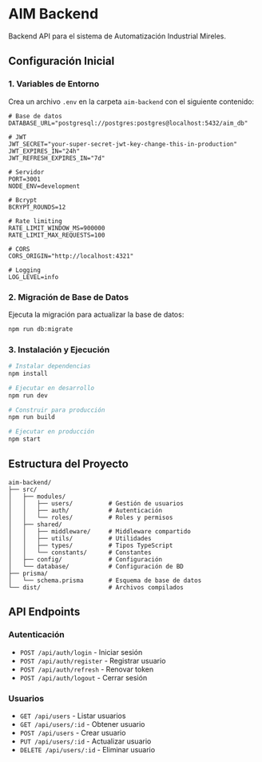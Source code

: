 # AIM Backend

Backend API para el sistema de Automatización Industrial Mireles.

## Configuración Inicial

### 1. Variables de Entorno

Crea un archivo `.env` en la carpeta `aim-backend` con el siguiente contenido:

```env
# Base de datos
DATABASE_URL="postgresql://postgres:postgres@localhost:5432/aim_db"

# JWT
JWT_SECRET="your-super-secret-jwt-key-change-this-in-production"
JWT_EXPIRES_IN="24h"
JWT_REFRESH_EXPIRES_IN="7d"

# Servidor
PORT=3001
NODE_ENV=development

# Bcrypt
BCRYPT_ROUNDS=12

# Rate limiting
RATE_LIMIT_WINDOW_MS=900000
RATE_LIMIT_MAX_REQUESTS=100

# CORS
CORS_ORIGIN="http://localhost:4321"

# Logging
LOG_LEVEL=info
```

### 2. Migración de Base de Datos

Ejecuta la migración para actualizar la base de datos:

```bash
npm run db:migrate
```

### 3. Instalación y Ejecución

```bash
# Instalar dependencias
npm install

# Ejecutar en desarrollo
npm run dev

# Construir para producción
npm run build

# Ejecutar en producción
npm start
```

## Estructura del Proyecto

```
aim-backend/
├── src/
│   ├── modules/
│   │   ├── users/          # Gestión de usuarios
│   │   ├── auth/           # Autenticación
│   │   └── roles/          # Roles y permisos
│   ├── shared/
│   │   ├── middleware/     # Middleware compartido
│   │   ├── utils/          # Utilidades
│   │   ├── types/          # Tipos TypeScript
│   │   └── constants/      # Constantes
│   ├── config/             # Configuración
│   └── database/           # Configuración de BD
├── prisma/
│   └── schema.prisma       # Esquema de base de datos
└── dist/                   # Archivos compilados
```

## API Endpoints

### Autenticación
- `POST /api/auth/login` - Iniciar sesión
- `POST /api/auth/register` - Registrar usuario
- `POST /api/auth/refresh` - Renovar token
- `POST /api/auth/logout` - Cerrar sesión

### Usuarios
- `GET /api/users` - Listar usuarios
- `GET /api/users/:id` - Obtener usuario
- `POST /api/users` - Crear usuario
- `PUT /api/users/:id` - Actualizar usuario
- `DELETE /api/users/:id` - Eliminar usuario 
